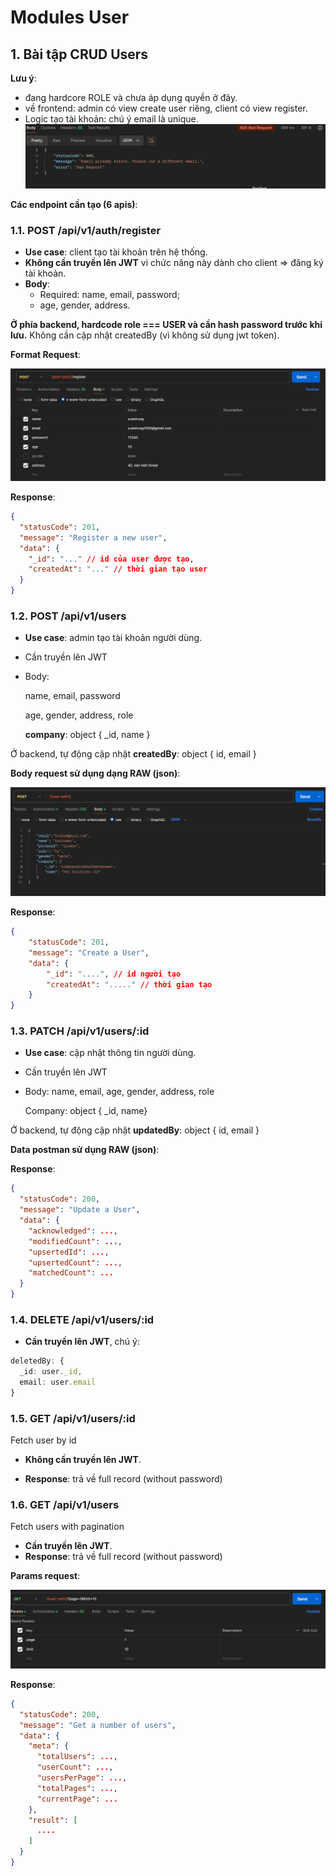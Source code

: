 # Modules User

## 1. Bài tập CRUD Users

**Lưu ý**:

- đang hardcore ROLE và chưa áp dụng quyền ở đây.
- về frontend: admin có view create user riêng, client có view register.
- Logic tạo tài khoản: chú ý email là unique.
  ![404.png](/images/Lesson15/404.png)

**Các endpoint cần tạo (6 apis)**:

### 1.1. POST /api/v1/auth/register

- **Use case**: client tạo tài khoản trên hệ thống.
- **Không cần truyền lên JWT** vì chức năng này dành cho client $\Rightarrow$ đăng ký tài khoản.
- **Body**:
  - Required: name, email, password;
  - age, gender, address.

**Ở phía backend, hardcode role === USER và cần hash password trước khi lưu.** Không cần cập nhật createdBy (vì không sử dụng jwt token).

**Format Request**:

![1.png](/images/Lesson15/1.png)

**Response**:

```json
{
  "statusCode": 201,
  "message": "Register a new user",
  "data": {
    "_id": "..." // id của user được tạo,
    "createdAt": "..." // thời gian tạo user
  } 
}
```

### 1.2. POST /api/v1/users

- **Use case**: admin tạo tài khoản người dùng.
- Cần truyền lên JWT
- Body:

  name, email, password

  age, gender, address, role

  **company**: object { _id, name }

Ở backend, tự động cập nhật **createdBy**: object { id, email }

**Body request sử dụng dạng RAW (json)**:

![2.png](/images/Lesson15/2.png)

**Response**:

```json
{
    "statusCode": 201,
    "message": "Create a User",
    "data": {
        "_id": "....", // id người tạo
        "createdAt": "....." // thời gian tạo
    }
}
```

### 1.3. PATCH /api/v1/users/:id

- **Use case**: cập nhật thông tin người dùng.
- Cần truyền lên JWT
- Body: name, email, age, gender, address, role

  Company: object { _id, name}

Ở backend, tự động cập nhật **updatedBy**: object { id, email }

**Data postman sử dụng RAW (json)**:

**Response**:

```json
{
  "statusCode": 200,
  "message": "Update a User",
  "data": {
    "acknowledged": ...,
    "modifiedCount": ...,
    "upsertedId": ...,
    "upsertedCount": ...,
    "matchedCount": ...
  }
}
```

### 1.4. DELETE /api/v1/users/:id

- **Cần truyền lên JWT**, chú ý:

```ts
deletedBy: {
  _id: user._id,
  email: user.email
}
```

### 1.5. GET /api/v1/users/:id

Fetch user by id

- **Không cần truyền lên JWT**.

- **Response**: trả về full record (without password)

### 1.6. GET /api/v1/users

Fetch users with pagination

- **Cần truyền lên JWT**.
- **Response**: trả về full record (without password)

**Params request**:

![6.png](/images/Lesson15/6.png)

**Response**:

```json
{
  "statusCode": 200,
  "message": "Get a number of users",
  "data": {
    "meta": {
      "totalUsers": ...,
      "userCount": ...,
      "usersPerPage": ...,
      "totalPages": ...,
      "currentPage": ...
    },
    "result": [
      ....
    ]
  }
}
```
